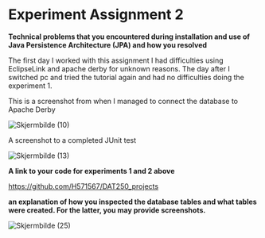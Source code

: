 # Experiment Assignment 2

**Technical problems that you encountered during installation and use of Java Persistence Architecture (JPA) and how you resolved**

The first day I worked with this assignment I had difficulties using EclipseLink and apache derby for unknown reasons. The day after I switched pc and tried the tutorial again
and had no difficulties doing the experiment 1.

This is a screenshot from when I managed to connect the database to Apache Derby


![Skjermbilde (10)](https://user-images.githubusercontent.com/42601584/132958128-a97d0725-41dd-4f1c-b4a7-9141ffb5d17c.png)


A screenshot to a completed JUnit test


![Skjermbilde (13)](https://user-images.githubusercontent.com/42601584/132958123-37086bb0-01c2-425f-99a9-4dfdf8897b16.png)

**A link to your code for experiments 1 and 2 above**

https://github.com/H571567/DAT250_projects

**an explanation of how you inspected the database tables and what tables were created. For the latter, you may provide screenshots.**

![Skjermbilde (25)](https://user-images.githubusercontent.com/42601584/133600011-37b94735-c8ac-4b19-ab6d-5967bb45a334.png)


